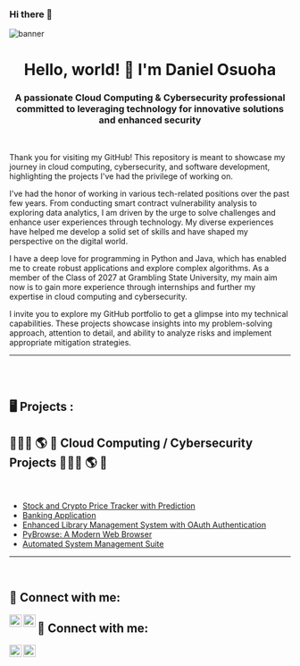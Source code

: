 ### Hi there 👋

<!--
**DanielOsuoha/DanielOsuoha** is a ✨ _special_ ✨ repository because its `README.md` (this file) appears on your GitHub profile.

Here are some ideas to get you started:

- 🔭 I’m currently working on ...
- 🌱 I’m currently learning ...
- 👯 I’m looking to collaborate on ...
- 🤔 I’m looking for help with ...
- 💬 Ask me about ...
- 📫 How to reach me: ...
- 😄 Pronouns: ...
- ⚡ Fun fact: ...
-->
![banner](https://i.imgur.com/6mbXVX8.png)
<h1 align="center">Hello, world! 👋 I'm Daniel Osuoha</h1>
<h3 align="center">A passionate Cloud Computing & Cybersecurity professional committed to leveraging technology for innovative solutions and enhanced security</h3>
 <br />

Thank you for visiting my GitHub! This repository is meant to showcase my journey in cloud computing, cybersecurity, and software development, highlighting the projects I've had the privilege of working on.

I've had the honor of working in various tech-related positions over the past few years. From conducting smart contract vulnerability analysis to exploring data analytics, I am driven by the urge to solve challenges and enhance user experiences through technology. My diverse experiences have helped me develop a solid set of skills and have shaped my perspective on the digital world. 

I have a deep love for programming in Python and Java, which has enabled me to create robust applications and explore complex algorithms. As a member of the Class of 2027 at Grambling State University, my main aim now is to gain more experience through internships and further my expertise in cloud computing and cybersecurity.

I invite you to explore my GitHub portfolio to get a glimpse into my technical capabilities. These projects showcase insights into my problem-solving approach, attention to detail, and ability to analyze risks and implement appropriate mitigation strategies.

---

 <br />
 <br />

<h2>🖥️ Projects :</h2>

<div>

<h2>👨🏻‍💻 🌎 🔐 Cloud Computing / Cybersecurity Projects 👨🏻‍💻 🌎 🔐</h2>
 <br />
  
  - [Stock and Crypto Price Tracker with Prediction](https://github.com/DanielOsuoha/Stock-Crypto-Price-Tracker)
  - [Banking Application](https://github.com/DanielOsuoha/Banking-Application)
  - [Enhanced Library Management System with OAuth Authentication](https://github.com/DanielOsuoha/Library-Management-System)
  - [PyBrowse: A Modern Web Browser](https://github.com/DanielOsuoha/PyBrowse)
  - [Automated System Management Suite](https://github.com/DanielOsuoha/Automated-System-Management-Suite)
    
---
  
 <br />

<h2>📲 Connect with me:</h2>
  
[<img align="left" alt="Daniel | LinkedIn" width="22px" src="https://cdn.jsdelivr.net/npm/simple-icons@v3/icons/linkedin.svg" />][linkedin]
[<img align="left" alt="Daniel | GitHub" width="22px" src="https://cdn.jsdelivr.net/npm/simple-icons@v3/icons/github.svg" />][github]

[linkedin]: https://www.linkedin.com/in/danielosuoha
[github]: https://github.com/DanielOsuoha



<h2> 🤳 Connect with me:</h2>

[<img align="left" alt="DanielOsuoha | LinkedIn" width="22px" src="https://cdn.jsdelivr.net/npm/simple-icons@v3/icons/linkedin.svg" />][linkedin]
[<img align="left" alt="DanielOsuoha | Instagram" width="22px" src="https://cdn.jsdelivr.net/npm/simple-icons@v3/icons/instagram.svg" />][instagram]

[instagram]: https://www.instagram.com/dan_osuoha/
[linkedin]: https://linkedin.com/in/danielosuoha/
